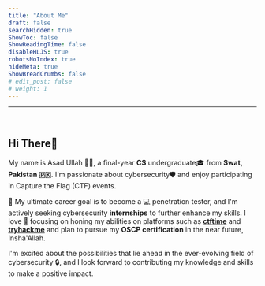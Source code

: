 ```yaml
---
title: "About Me"
draft: false
searchHidden: true
ShowToc: false
ShowReadingTime: false
disableHLJS: true
robotsNoIndex: true
hideMeta: true
ShowBreadCrumbs: false
# edit_post: false
# weight: 1
---
```


 - - - -
&nbsp;

## **Hi There👋**
My name is Asad Ullah 👨‍💻, a final-year **CS** undergraduate🎓 from **Swat, Pakistan 🇵🇰**. I'm passionate about cybersecurity🛡️ and enjoy participating in Capture the Flag (CTF) events.

💪 My ultimate career goal is to become a 💻 penetration tester, and I'm actively seeking cybersecurity **internships** to further enhance my skills. I love 🎯 focusing on honing my abilities on platforms such as [**ctftime**](https://ctftime.org/user/149593/ "My CTF Profile") and [**tryhackme**](https://tryhackme.com/p/asadse7en/ "150 streak - April 2023") and plan to pursue my **OSCP certification**  in the near future, Insha'Allah.

I'm excited about the possibilities that lie ahead in the ever-evolving field of cybersecurity 🔒, and I look forward to contributing my knowledge and skills to make a positive impact.

&nbsp;